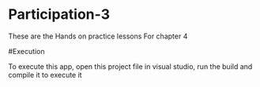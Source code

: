 # Participation-3

These are the Hands on practice lessons For chapter 4

#Execution

To execute this app, open this project file in visual studio, run the build and compile it to execute it

